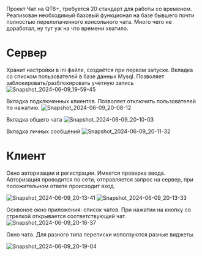 Проект Чат на QT6+, требуется 20 стандарт для работы со временем.
Реализован необходимый базовый функционал на базе бывшего почти полностью перелопаченного консольного чата.
Много чего не доработал, ну тут уж на что времени хватило.

# Сервер
Хранит настройки в ini файле, создаётся при первом запуске.
Вкладка со списком пользователей в базе данных Mysql. Позволяет заблокировать/разблокировать учетную запись
![Snapshot_2024-06-09_19-59-45](https://github.com/maksakovaa/QT-Chat/assets/149230311/223e40ad-7d75-4c39-a153-7dec72f4b56c)

Вкладка подключенных клиентов. Позволяет отключить пользователей по нажатию.
![Snapshot_2024-06-09_20-08-12](https://github.com/maksakovaa/QT-Chat/assets/149230311/a1cf0963-4476-4609-ae70-2113f81fc0cc)

Вкладка общего чата
![Snapshot_2024-06-09_20-10-03](https://github.com/maksakovaa/QT-Chat/assets/149230311/a1de292f-1a31-4383-9a19-a96c482629bf)

Вкладка личных сообщений
![Snapshot_2024-06-09_20-11-32](https://github.com/maksakovaa/QT-Chat/assets/149230311/89acbe25-b20b-4a38-81d5-2ba2e446b7a4)

# Клиент

Окно авторизации и регистрации. Имеется проверка ввода. Авторизация проводится по сети, отправляется запрос на сервер, при положительном ответе происходит вход.

![Snapshot_2024-06-09_20-13-41](https://github.com/maksakovaa/QT-Chat/assets/149230311/58dad495-84fd-445e-aafd-dc816b4fba6a)
![Snapshot_2024-06-09_20-13-33](https://github.com/maksakovaa/QT-Chat/assets/149230311/ead273b1-dd45-4dbf-a39e-6e8e6f27420b)

Оснвоное окно приложения: список чатов. 
При нажатии на кнопку со стрелкой открывается соответствующий чат.
![Snapshot_2024-06-09_20-16-37](https://github.com/maksakovaa/QT-Chat/assets/149230311/944f478b-4020-4902-b149-e931d5ad595d)

Окно чата. Для разного типа переписки исползуются разные виджеты.

![Snapshot_2024-06-09_20-19-04](https://github.com/maksakovaa/QT-Chat/assets/149230311/ba0a7e81-4b1f-4243-85ff-a80e5e977d2f)

